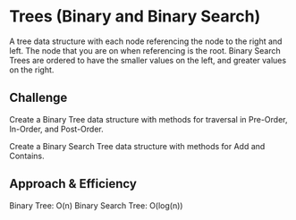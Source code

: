 # Trees (Binary and Binary Search)
A tree data structure with each node referencing the node to the right and left. The node that you are on when referencing is the root. Binary Search Trees are ordered to have the smaller values on the left, and greater values on the right.

## Challenge
Create a Binary Tree data structure with methods for traversal in Pre-Order, In-Order, and Post-Order.

Create a Binary Search Tree data structure with methods for Add and Contains.

## Approach & Efficiency
Binary Tree: O(n)
Binary Search Tree: O(log(n))